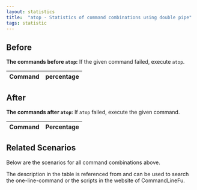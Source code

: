 ```yaml
---
layout: statistics
title:  "atop - Statistics of command combinations using double pipe"
tags: statistic
---
```


## Before

__The commands before `atop`:__ If the given command failed, execute `atop`.

| Command | percentage |
|--------|--------|



## After

__The commands after `atop`:__ If `atop` failed, execute the given command.

| Command | Percentage | 
|-------|--------|



## Related Scenarios

Below are the scenarios for all command combinations above.

The description in the table is referenced from and can be used to search the one-line-command or the scripts in the website of CommandLineFu.




